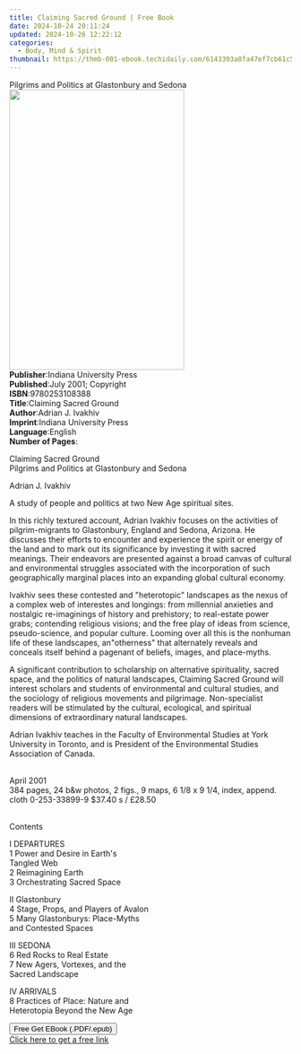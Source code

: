 ```yaml
---
title: Claiming Sacred Ground | Free Book
date: 2024-10-24 20:11:24
updated: 2024-10-26 12:22:12
categories:
  - Body, Mind & Spirit
thumbnail: https://thmb-001-ebook.techidaily.com/6143393a8fa47ef7cb61c5428ad7d048ccd5e5d7f4fb01fa44a5e9e2a72c2b5b.jpg
---
```

<main id="book-container">
  <div class="flex flex-col">
    <div class="book-brief flex-1 py-6 px-4 sm:p-6 md:py-10 md:px-8">
      <!-- brief-->
      <div class="book-brief-main">
        Pilgrims and Politics at Glastonbury and Sedona
      </div>
    </div>
    <div
      class="book-meta-info flex-1 grid gap-4 col-start-1 col-end-3 row-start-1 sm:mb-6 sm:grid-cols-4 lg:gap-6 lg:col-start-2 lg:row-end-6 lg:row-span-6 lg:mb-0"
    >
      <div
        class="book-meta-info-left place-content-center mt-4 p-4 text-sm leading-6 col-start-2 col-span-2 dark:text-slate-400"
      >
        <img
          class="w-full h-500 object-cover rounded-lg sm:h-255 sm:col-span-2 lg:col-span-full"
          src="https://img-001-ebook.techidaily.com/45b3b33d936785bfb4763e8eea3ac58c0142709b3b7f4b1cd30fb9d749584ac4.jpg"
          alt=""
          width="312"
          height="500"
        />
      </div>
      <div
        class="book-meta-info-right mt-2 col-start-1 row-start-2 col-span-3 self-center"
      >
        <!-- meta data  -->
        <div class="flex flex-col px-4 md:px-8">
          <div class="flex-1">
            <strong>Publisher</strong>:<span class="px-2"
              >Indiana University Press</span
            >
          </div>
          <div class="flex-1">
            <strong>Published</strong>:<span class="px-2"
              >July 2001; Copyright</span
            >
          </div>
          <div class="flex-1">
            <strong>ISBN</strong>:<span class="px-2">9780253108388</span>
          </div>
          <div class="flex-1">
            <strong>Title</strong>:<span class="px-2"
              >Claiming Sacred Ground</span
            >
          </div>
          <div class="flex-1">
            <strong>Author</strong>:<span class="px-2">Adrian J. Ivakhiv</span>
          </div>
          <div class="flex-1">
            <strong>Imprint</strong>:<span class="px-2"
              >Indiana University Press</span
            >
          </div>
          <div class="flex-1">
            <strong>Language</strong>:<span class="px-2">English</span>
          </div>
          <div class="flex-1">
            <strong>Number of Pages</strong>:<span class="px-2"></span>
          </div>
        </div>
      </div>
    </div>
    <div class="book-description flex-1 py-6 px-4 sm:p-6 md:py-10 md:px-8">
      <div class="book-description-main">
        <div accordion-content="" id="description">
          <p>
            Claiming Sacred Ground<br />Pilgrims and Politics at Glastonbury and
            Sedona
          </p>
          <p>Adrian J. Ivakhiv</p>
          <p>A study of people and politics at two New Age spiritual sites.</p>
          <p>
            In this richly textured account, Adrian Ivakhiv focuses on the
            activities of pilgrim-migrants to Glastonbury, England and Sedona,
            Arizona. He discusses their efforts to encounter and experience the
            spirit or energy of the land and to mark out its significance by
            investing it with sacred meanings. Their endeavors are presented
            against a broad canvas of cultural and environmental struggles
            associated with the incorporation of such geographically marginal
            places into an expanding global cultural economy.
          </p>
          <p>
            Ivakhiv sees these contested and "heterotopic" landscapes as the
            nexus of a complex web of interestes and longings: from millennial
            anxieties and nostalgic re-imaginings of history and prehistory; to
            real-estate power grabs; contending religious visions; and the free
            play of ideas from science, pseudo-science, and popular culture.
            Looming over all this is the nonhuman life of these landscapes,
            an"otherness" that alternately reveals and conceals itself behind a
            pagenant of beliefs, images, and place-myths.
          </p>
          <p>
            A significant contribution to scholarship on alternative
            spirituality, sacred space, and the politics of natural landscapes,
            Claiming Sacred Ground will interest scholars and students of
            environmental and cultural studies, and the sociology of religious
            movements and pilgrimage. Non-specialist readers will be stimulated
            by the cultural, ecological, and spiritual dimensions of
            extraordinary natural landscapes.
          </p>
          <p>
            Adrian Ivakhiv teaches in the Faculty of Environmental Studies at
            York University in Toronto, and is President of the Environmental
            Studies Association of Canada.
          </p>
          <p>
            <br />April 2001<br />384 pages, 24 b&amp;w photos, 2 figs., 9 maps,
            6 1/8 x 9 1/4, index, append.<br />cloth 0-253-33899-9 $37.40 s /
            £28.50
          </p>
          <p><br />Contents</p>
          <p>
            I DEPARTURES<br />
            1 Power and Desire in Earth's <br />
            Tangled Web<br />
            2 Reimagining Earth<br />
            3 Orchestrating Sacred Space
          </p>
          <p>
            II Glastonbury<br />
            4 Stage, Props, and Players of Avalon<br />
            5 Many Glastonburys: Place-Myths <br />
            and Contested Spaces
          </p>
          <p>
            III SEDONA<br />
            6 Red Rocks to Real Estate<br />
            7 New Agers, Vortexes, and the <br />
            Sacred Landscape
          </p>
          <p>
            IV ARRIVALS<br />
            8 Practices of Place: Nature and<br />
            Heterotopia Beyond the New Age
          </p>
        </div>
        <div class="accordion-fader"></div>
      </div>
    </div>
    <div class="book-excerpts flex-1 py-6 px-4 sm:p-6 md:py-10 md:px-8"></div>
    <div
      class="book-about-author flex-1 py-6 px-4 sm:p-6 md:py-10 md:px-8"
    ></div>
    <div class="book-free-get flex-1 py-6 px-4 sm:p-6 md:py-10 md:px-8">
      <button
        id="btn-free-get"
        class="bg-blue-500 hover:bg-blue-700 text-white font-bold py-2 px-4 rounded"
      >
        Free Get EBook (.PDF/.epub)
      </button>
      <div id="countdown-display" class="px-2 text-lg mt-2"></div>
      <a
        id="free-link"
        class="hidden bg-blue-500 hover:bg-blue-700 text-white font-bold py-2 px-4 rounded"
        href="https://www.ebooks.com/en-us/book/121819/claiming-sacred-ground/adrian-j-ivakhiv/"
        target="_blank"
        >Click here to get a free link</a
      >
    </div>
    <script>
      let countdownTime = 0;
      let countdownInterval = null;
      document
        .getElementById('btn-free-get')
        .addEventListener('click', startCountdown);
      function startCountdown() {
        countdownTime = new Date().getTime() + 60000 * 3;
        countdownInterval = setInterval(updateCountdown, 1000);
        document.getElementById('btn-free-get').disabled = true;
        document
          .getElementById('btn-free-get')
          .classList.add('bg-gray-500', 'cursor-not-allowed');
      }
      function updateCountdown() {
        let currentTime = new Date().getTime();
        let timeLeft = countdownTime - currentTime;
        let secondsLeft = Math.floor(timeLeft / 1000);
        document.getElementById('countdown-display').innerHTML =
          `Remaining time: ${secondsLeft} seconds.`;
        if (secondsLeft <= 0) {
          clearInterval(countdownInterval);
          document.getElementById('btn-free-get').classList.add('hidden');
          document.getElementById('free-link').classList.remove('hidden');
          document.getElementById('countdown-display').innerHTML = '';
        }
      }
    </script>
  </div>
</main>
